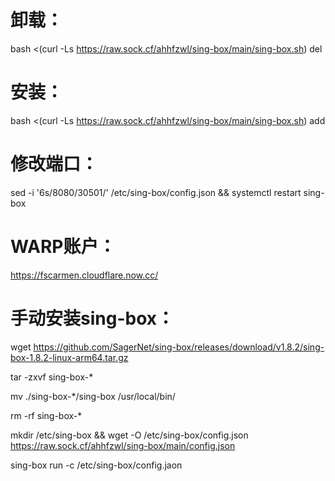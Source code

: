 # 卸载：

bash <(curl -Ls https://raw.sock.cf/ahhfzwl/sing-box/main/sing-box.sh) del


# 安装：

bash <(curl -Ls https://raw.sock.cf/ahhfzwl/sing-box/main/sing-box.sh) add


# 修改端口：

sed -i '6s/8080/30501/' /etc/sing-box/config.json && systemctl restart sing-box


# WARP账户：

https://fscarmen.cloudflare.now.cc/


# 手动安装sing-box：

wget https://github.com/SagerNet/sing-box/releases/download/v1.8.2/sing-box-1.8.2-linux-arm64.tar.gz

tar -zxvf sing-box-*

mv ./sing-box-*/sing-box /usr/local/bin/

rm -rf sing-box-*

mkdir /etc/sing-box && wget -O /etc/sing-box/config.json https://raw.sock.cf/ahhfzwl/sing-box/main/config.json

sing-box run -c /etc/sing-box/config.jaon

